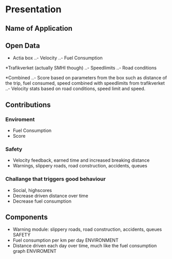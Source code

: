 # Presentation

## Name of Application 

## Open Data
* Actia box
..- Velocity
..- Fuel Consumption

*Trafikverket (actually SMHI though)
..- Speedlimits
..- Road conditions

*Combined
..- Score based on parameters from the box such as distance of the trip, fuel consumed, speed combined with speedlimits from trafikverket 
..- Velocity stats based on road conditions, speed limit and speed.

## Contributions

### Enviroment
* Fuel Consumption
* Score

### Safety
* Velocity feedback, earned time and increased breaking distance 
* Warnings, slippery roads, road construction, accidents, queues

### Challange that triggers good behaviour
* Social, highscores
* Decrease driven distance over time
* Decrease fuel consumption

## Components
* Warning module:  slippery roads, road construction, accidents, queues SAFETY
* Fuel consumption per km per day ENVIRONMENT
* Distance driven each day over time, much like the fuel consumption graph ENVIROMENT

